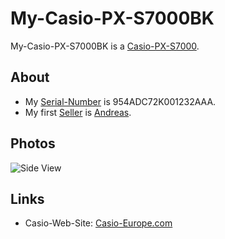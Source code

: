 # My-Casio-PX-S7000BK

My-Casio-PX-S7000BK is a [Casio-PX-S7000](90000064.md).

## About

- My [Serial-Number](611004.md) is 954ADC72K001232AAA.
- My first [Seller](202000004.md) is [Andreas](1971091182.md).

## Photos

![Side View](400000229.jpg)

## Links

- Casio-Web-Site: [Casio-Europe.com](https://Casio-Europe.com/de/produkte/musikinstrumente/privia-digital-pianos/px-s7000)
